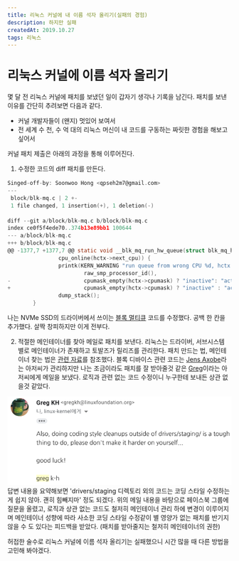 ```yaml
---
title: 리눅스 커널에 내 이름 석자 올리기(실패의 경험)
description: 하지만 실패
createdAt: 2019.10.27
tags: 리눅스
---
```


# 리눅스 커널에 이름 석자 올리기

몇 달 전 리눅스 커널에 패치를 보냈던 일이 갑자기 생각나 기록을 남긴다. 패치를 보낸 이유를 간단히 추려보면 다음과 같다.
- 커널 개발자들이 (왠지) 멋있어 보여서
- 전 세계 수 천, 수 억 대의 리눅스 머신이 내 코드를 구동하는 짜릿한 경험을 해보고 싶어서

커널 패치 제출은 아래의 과정을 통해 이루어진다.

1. 수정한 코드의 diff 패치를 만든다.
```c
Singed-off-by: Soonwoo Hong <qpseh2m7@gmail.com>
---
 block/blk-mq.c | 2 +-
 1 file changed, 1 insertion(+), 1 deletion(-)

diff --git a/block/blk-mq.c b/block/blk-mq.c
index ce0f5f4ede70..374b13e89bb1 100644
--- a/block/blk-mq.c
+++ b/block/blk-mq.c
@@ -1377,7 +1377,7 @@ static void __blk_mq_run_hw_queue(struct blk_mq_hw_ctx *hctx)
                cpu_online(hctx->next_cpu)) {
                printk(KERN_WARNING "run queue from wrong CPU %d, hctx %s\n",
                        raw_smp_processor_id(),
-                       cpumask_empty(hctx->cpumask) ? "inactive": "active");
+                       cpumask_empty(hctx->cpumask) ? "inactive" : "active");
                dump_stack();
        }
```
나는 NVMe SSD의 드라이버에서 쓰이는 [블록 멀티큐](http://kernel.dk/blk-mq.pdf) 코드를 수정했다. 공백 한 칸을 추가했다. 살짝 창피하지만 이게 전부다.


2. 적절한 메인테이너를 찾아 메일로 패치를 보낸다.
리눅스는 드라이버, 서브시스템 별로 메인테이너가 존재하고 토발즈가 릴리즈를 관리한다. 패치 만드는 법, 메인테이너 찾는 법은 [관련 자료](https://dry-kiss.blogspot.com/2012/10/blog-post.html)를 참조했다.
블록 디바이스 관련 코드는 [Jens Axobe](https://www.linkedin.com/in/jens-axboe-60a11b1/)라는 아저씨가 관리하지만 나는 조금이라도 패치를 잘 받아줄것 같은 [Greg](https://www.linkedin.com/in/greg-kroah-hartman/?originalSubdomain=nl)이라는 아저씨에게 메일을 보냈다. 로직과 관련 없는 코드 수정이니 누구한테 보내든 상관 없을것 같았다. 

![greg's response](/docs/images/greg-response.png)
답변 내용을 요약해보면 'drivers/staging 디렉토리 외의 코드는 코딩 스타일 수정하는게 쉽지 않아. 괜히 힘빼지마' 정도 되겠다. 
위의 메일 내용을 바탕으로 페이스북 그룹에 질문을 올렸고, 로직과 상관 없는 코드도 철저히 메인테이너 관리 하에 변경이 이루어지며 메인테이너 성향에 따라 사소한 코딩 스타일 수정같이 별 영양가 없는 패치를 반기지 않을 수 도 있다는 피드백을 받았다. (패치를 받아줄지는 철저히 메인테이너의 권한)

허접한 술수로 리눅스 커널에 이름 석자 올리기는 실패했으니 시간 많을 때 다른 방법을 고민해 봐야겠다.

